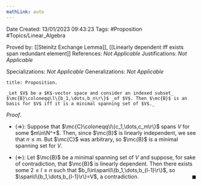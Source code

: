 ```yaml
---
mathLink: auto
---
```


<div class="topSpace"></div>

Date Created: 13/01/2023 09:43:23
Tags: #Proposition #Topics/Linear_Algebra

Proved by: [[Steinitz Exchange Lemma]], [[Linearly dependent iff exists span redundant element]]
References: _Not Applicable_
Justifications: _Not Applicable_

Specializations: _Not Applicable_
Generalizations: _Not Applicable_

``` ad-Proposition
title: Proposition.

_Let $V$ be a $K$-vector space and consider an indexed subset_ $\mc{B}\coloneqq\l\{b_1,\dots,b_n\r\}$ _of $V$. Then $\mc{B}$ is an basis for $V$ iff it is a minimal spanning set of $V$._

```

_Proof_.
* ($\Rightarrow$): Suppose that $\mc{C}\coloneqq\l\{c_1,\dots,c_m\r\}$ spans $V$ for some $m\in\N^+$. Then, since $\mc{B}$ is linearly independent, we see that $n\leq m$. But $\mc{C}$ was arbitrary, so $\mc{B}$ is a minimal spanning set for $V$.

* ($\Leftarrow$): Let $\mc{B}$ be a minimal spanning set of $V$ and suppose, for sake of contradiction, that $\mc{B}$ is linearly dependent. Then there exists some $2\leq l\leq n$ such that $b_l\in\span\l\{b_1,\dots,b_{l-1}\r\}$, so $\span\l\{b_1,\dots,b_{l-1}\r\}=V$, a contradiction.<span style="float:right;">$\blacksquare$</span>
